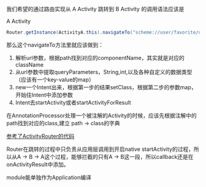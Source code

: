 我们希望的通过路由实现从
A Activity 跳转到 B Activity 的调用语法应该是

A Activity 
```java
Router.getInstance(ActivityA.this).navigateTo("scheme://user/favorite/user_collection&user_id=10&user_name=George");
```

那么这个navigateTo方法里就应该做到：
1. 解析url参数，根据path找到对应的componentName，其实就是对应的className
2. 从url参数中提取queryParameters，String,int,以及各种自定义的数据类型（应该有一个key-value的map）
3. new一个Intent出来，根据第一步的结果setClass，根据第二步的参数map，开始往Intent中添加参数
4. Intent去startActivity或者startActivityForResult

在AnnotationProcessor处理一个被注解的Activity的时候，应该先根据注解中的path找到对应的class,建立 path -> class的字典

[参考了ActivityRouter的代码](https://github.com/mzule/ActivityRouter)

Router在跳转的过程中只负责从应用层调用到开启native startActivity的过程，所以从A -> B -> A这个过程，能够拦截的只有A -> B这一段，所以callback还是在onActivityResult中添加。


module能单独作为Application编译